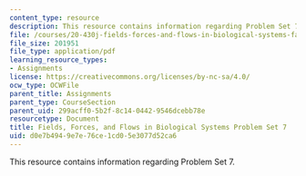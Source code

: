 ```yaml
---
content_type: resource
description: This resource contains information regarding Problem Set 7.
file: /courses/20-430j-fields-forces-and-flows-in-biological-systems-fall-2015/d0e7b4949e7e76ce1cd05e3077d52ca6_MIT20_430JF15_PS7_vFinal.pdf
file_size: 201951
file_type: application/pdf
learning_resource_types:
- Assignments
license: https://creativecommons.org/licenses/by-nc-sa/4.0/
ocw_type: OCWFile
parent_title: Assignments
parent_type: CourseSection
parent_uid: 299acff0-5b2f-8c14-0442-9546dcebb78e
resourcetype: Document
title: Fields, Forces, and Flows in Biological Systems Problem Set 7
uid: d0e7b494-9e7e-76ce-1cd0-5e3077d52ca6
---
```

This resource contains information regarding Problem Set 7.